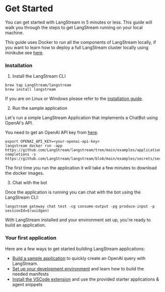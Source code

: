 # Get Started

You can get started with LangStream in 5 minutes or less. This guide will walk you through the steps to get LangStream running on your local machine.

This guide uses Docker to run all the components of LangStream locally, if you want to learn how to deploy a full LangStream cluster locally using minikube see [here](getting-started-minikube.md).

### Installation

1. Install the LangStream CLI

```
brew tap LangStream/langstream
brew install langstream
```

If you are on Linux or Windows please refer to the [installation guide](installation/langstream-cli.md).


2. Run the sample application

Let's run a simple LangStream Application that implements a ChatBot using OpenAI's API.

You need to get an OpenAI API key from [here](https://beta.openai.com/).

```
export OPENAI_API_KEY=<your-openai-api-key>
langstream docker run -app https://github.com/LangStream/langstream/tree/main/examples/applications/openai-completions -s https://github.com/LangStream/langstream/blob/main/examples/secrets/secrets.yaml
```

The first time you run the application it will take a few minutes to download the docker images.

3. Chat with the bot

Once the application is running you can chat with the bot using the LangStream CLI:

```
langstream gateway chat test -cg consume-output -pg produce-input -p sessionId=$(uuidgen)
```

With LangStream installed and your environment set up, you're ready to build an application.

### Your first application

Here are a few ways to get started building LangStream applications:

* [Build a sample application](building-applications/build-a-sample-app.md) to quickly create an OpenAI query with LangStream.
* [Set up your development environment](building-applications/development-environment.md) and learn how to build the needed manifests
* [Install the VSCode extension](https://marketplace.visualstudio.com/items?itemName=DataStax.langstream) and use the provided starter applications & agent snippets
